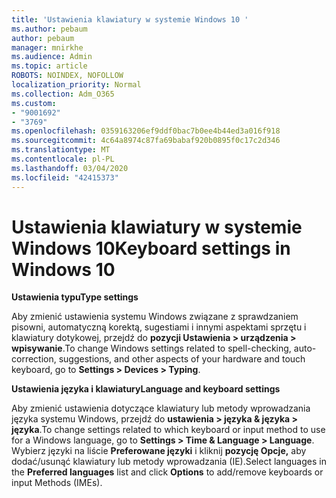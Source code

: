 ```yaml
---
title: 'Ustawienia klawiatury w systemie Windows 10 '
ms.author: pebaum
author: pebaum
manager: mnirkhe
ms.audience: Admin
ms.topic: article
ROBOTS: NOINDEX, NOFOLLOW
localization_priority: Normal
ms.collection: Adm_O365
ms.custom:
- "9001692"
- "3769"
ms.openlocfilehash: 0359163206ef9ddf0bac7b0ee4b44ed3a016f918
ms.sourcegitcommit: 4c64a8974c87fa69babaf920b0895f0c17c2d346
ms.translationtype: MT
ms.contentlocale: pl-PL
ms.lasthandoff: 03/04/2020
ms.locfileid: "42415373"
---
```

# <a name="keyboard-settings-in-windows-10"></a><span data-ttu-id="c1822-102">Ustawienia klawiatury w systemie Windows 10</span><span class="sxs-lookup"><span data-stu-id="c1822-102">Keyboard settings in Windows 10</span></span>

<span data-ttu-id="c1822-103">**Ustawienia typu**</span><span class="sxs-lookup"><span data-stu-id="c1822-103">**Type settings**</span></span>

<span data-ttu-id="c1822-104">Aby zmienić ustawienia systemu Windows związane z sprawdzaniem pisowni, automatyczną korektą, sugestiami i innymi aspektami sprzętu i klawiatury dotykowej, przejdź do **pozycji Ustawienia > urządzenia > wpisywanie**.</span><span class="sxs-lookup"><span data-stu-id="c1822-104">To change Windows settings related to spell-checking, auto-correction, suggestions, and other aspects of your hardware and touch keyboard, go to **Settings > Devices > Typing**.</span></span> 

<span data-ttu-id="c1822-105">**Ustawienia języka i klawiatury**</span><span class="sxs-lookup"><span data-stu-id="c1822-105">**Language and keyboard settings**</span></span>

<span data-ttu-id="c1822-106">Aby zmienić ustawienia dotyczące klawiatury lub metody wprowadzania języka systemu Windows, przejdź do **ustawienia > języka & języka > języka**.</span><span class="sxs-lookup"><span data-stu-id="c1822-106">To change settings related to which keyboard or input method to use for a Windows language, go to **Settings > Time & Language > Language**.</span></span> <span data-ttu-id="c1822-107">Wybierz języki na liście **Preferowane języki** i kliknij **pozycję Opcje,** aby dodać/usunąć klawiatury lub metody wprowadzania (IE).</span><span class="sxs-lookup"><span data-stu-id="c1822-107">Select languages in the **Preferred languages** list and click **Options** to add/remove keyboards or input Methods (IMEs).</span></span>
